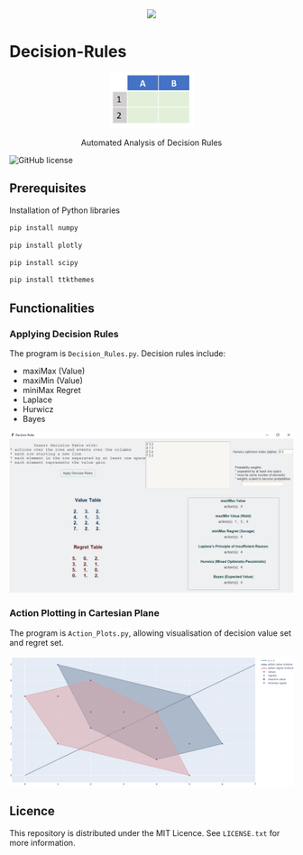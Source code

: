 
<div align="center">  
  <a href="https://github.com/ivanmyzou">
    <img src="icon/yunyun.ico" width="25">
  </a>
</div>

# Decision-Rules

<div align="center">  
  <a href="https://github.com/ivanmyzou/Decision-Rules">
    <img src="icon/DT.PNG" alt="Logo" width="150" height="100">
  </a>
  
  Automated Analysis of Decision Rules
</div>

![GitHub license](https://img.shields.io/badge/license-MIT-blue.svg)

## Prerequisites

Installation of Python libraries
   ```sh
   pip install numpy
   ```
   ```sh
   pip install plotly
   ```   
   ```sh
   pip install scipy
   ```     
   ```sh
   pip install ttkthemes
   ```

## Functionalities

### Applying Decision Rules

The program is `Decision_Rules.py`. Decision rules include:
* maxiMax (Value)
* maxiMin (Value)
* miniMax Regret
* Laplace 
* Hurwicz 
* Bayes

<p align="center">
	<img src="image/DR.png" alt="Logo">
</p>

### Action Plotting in Cartesian Plane

The program is `Action_Plots.py`, allowing visualisation of decision value set and regret set.

<p align="center">
	<img src="image/AP.png" alt="Logo">
</p>

## Licence

This repository is distributed under the MIT Licence. See `LICENSE.txt` for more information. 
